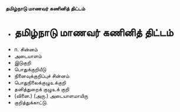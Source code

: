 **தமிழ்நாடு மாணவர் கணினித் திட்டம்**
- # தமிழ்நாடு மாணவர் கணினித் திட்டம்
- n. சின்னம்
- அடையாளம்
- இடுகுறி
- பொதுக்குறியீடு
- நினைவுக்குறிப்புச் சின்னம்
- பொதுநிலைக்குழுஉக்குறி
- தனித்துறைக் குழுஉக் குறி
- (வினை.) (அரு.) அடையாளமாயிரு
- குறித்துக்காட்டு.

